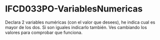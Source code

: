 # IFCD033PO-VariablesNumericas
Declara 2 variables numéricas (con el valor que desees), he indica cual es mayor de los dos. Si son iguales indicarlo también. Ves cambiando los valores para comprobar que funciona. 
